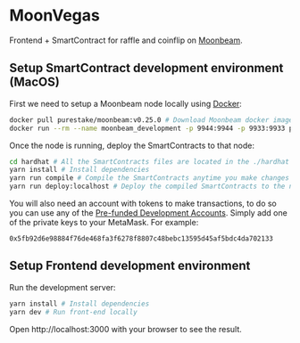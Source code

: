 # MoonVegas

Frontend + SmartContract for raffle and coinflip on [Moonbeam](https://moonbeam.network/).

## Setup SmartContract development environment (MacOS)

First we need to setup a Moonbeam node locally using [Docker](https://docs.docker.com/desktop/install/mac-install/):

```bash
docker pull purestake/moonbeam:v0.25.0 # Download Moonbeam docker image (only run this command the first time)
docker run --rm --name moonbeam_development -p 9944:9944 -p 9933:9933 purestake/moonbeam:v0.25.0 --dev --ws-external --rpc-external # Run the node
```

Once the node is running, deploy the SmartContracts to that node:

```bash
cd hardhat # All the SmartContracts files are located in the ./hardhat directory
yarn install # Install dependencies
yarn run compile # Compile the SmartContracts anytime you make changes
yarn run deploy:localhost # Deploy the compiled SmartContracts to the node running locally
```

You will also need an account with tokens to make transactions, to do so you can use any of the [Pre-funded Development Accounts](https://docs.moonbeam.network/builders/get-started/networks/moonbeam-dev/#pre-funded-development-accounts). Simply add one of the private keys to your MetaMask. For example:

```
0x5fb92d6e98884f76de468fa3f6278f8807c48bebc13595d45af5bdc4da702133
```

## Setup Frontend development environment

Run the development server:

```bash
yarn install # Install dependencies
yarn dev # Run front-end locally
```

Open http://localhost:3000 with your browser to see the result.
